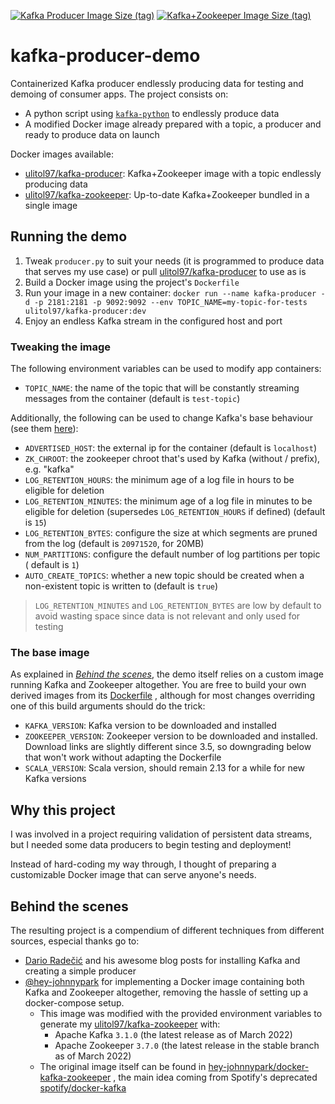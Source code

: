 [![Kafka Producer Image Size (tag)](https://img.shields.io/docker/image-size/ulitol97/kafka-producer/dev?label=kafka-producer)](https://hub.docker.com/r/ulitol97/kafka-zookeeper)
[![Kafka+Zookeeper Image Size (tag)](https://img.shields.io/docker/image-size/ulitol97/kafka-zookeeper/dev?label=kafka%2Bzookeeper)](https://hub.docker.com/r/ulitol97/kafka-zookeeper)

# kafka-producer-demo

Containerized Kafka producer endlessly producing data for testing and demoing of
consumer apps. The project consists on:

- A python script using [`kafka-python`](https://pypi.org/project/kafka-python/)
  to endlessly produce data
- A modified Docker image already prepared with a topic, a producer and ready to
  produce data on launch

Docker images available:

- [ulitol97/kafka-producer](https://hub.docker.com/r/ulitol97/kafka-producer):
  Kafka+Zookeeper image with a topic endlessly producing data
- [ulitol97/kafka-zookeeper](https://hub.docker.com/r/ulitol97/kafka-zookeeper):
  Up-to-date Kafka+Zookeeper bundled in a single image

## Running the demo

1. Tweak `producer.py` to suit your needs (it is programmed to produce data that
   serves my use case) or
   pull [ulitol97/kafka-producer](https://hub.docker.com/r/ulitol97/kafka-producer)
   to use as is
2. Build a Docker image using the project's `Dockerfile`
3. Run your image in a new
   container: `docker run --name kafka-producer -d -p 2181:2181 -p 9092:9092 --env TOPIC_NAME=my-topic-for-tests ulitol97/kafka-producer:dev`
4. Enjoy an endless Kafka stream in the configured host and port

### Tweaking the image

The following environment variables can be used to modify app containers:

- `TOPIC_NAME`: the name of the topic that will be constantly streaming messages
  from the container (default is `test-topic`)

Additionally, the following can be used to change Kafka's base behaviour (see
them [here](https://github.com/ulitol97/kafka-producer-demo/blob/ec91b3a889d3ed2decf0e5fcabf6df21df56f31f/kafka-zookeeper/assets/scripts/start-kafka.sh#L3)):

- `ADVERTISED_HOST`: the external ip for the container (default is `localhost`)
- `ZK_CHROOT`: the zookeeper chroot that's used by Kafka (without / prefix),
  e.g. "kafka"
- `LOG_RETENTION_HOURS`: the minimum age of a log file in hours to be eligible
  for deletion
- `LOG_RETENTION_MINUTES`: the minimum age of a log file in minutes to be
  eligible for deletion (supersedes `LOG_RETENTION_HOURS` if defined) (default
  is `15`)
- `LOG_RETENTION_BYTES`: configure the size at which segments are pruned from
  the log (default is `20971520`, for 20MB)
- `NUM_PARTITIONS`: configure the default number of log partitions per topic (
  default is `1`)
- `AUTO_CREATE_TOPICS`: whether a new topic should be created when a
  non-existent topic is written to (default is `true`)

> `LOG_RETENTION_MINUTES` and `LOG_RETENTION_BYTES` are low by default to avoid wasting space since data is not relevant and only used for testing

### The base image

As explained in [_Behind the scenes_](#behind-the-scenes), the demo itself
relies on a custom image running Kafka and Zookeeper altogether. You are free to
build your own derived images from
its [Dockerfile](https://github.com/ulitol97/kafka-producer-demo/blob/main/kafka-zookeeper/Dockerfile)
, although for most changes overriding one of this build arguments should do the
trick:

- `KAFKA_VERSION`: Kafka version to be downloaded and installed
- `ZOOKEEPER_VERSION`: Zookeeper version to be downloaded and installed.
  Download links are slightly different since 3.5, so downgrading below that
  won't work without adapting the Dockerfile
- `SCALA_VERSION`: Scala version, should remain 2.13 for a while for new Kafka
  versions

## Why this project

I was involved in a project requiring validation of persistent data streams, but
I needed some data producers to begin testing and deployment!

Instead of hard-coding my way through, I thought of preparing a customizable
Docker image that can serve anyone's needs.

## Behind the scenes

The resulting project is a compendium of different techniques from different
sources, especial thanks go to:

- [Dario Radečić](https://betterdatascience.com/author/dario/) and his awesome
  blog posts for installing Kafka and creating a simple producer
- [@hey-johnnypark](https://github.com/hey-johnnypark) for implementing a Docker
  image containing both Kafka and Zookeeper altogether, removing the hassle of
  setting up a docker-compose setup.
    * This image was modified with the provided environment variables to
      generate
      my [ulitol97/kafka-zookeeper](https://hub.docker.com/r/ulitol97/kafka-zookeeper)
      with:
        - Apache Kafka `3.1.0` (the latest release as of March 2022)
        - Apache Zookeeper `3.7.0` (the latest release in the stable branch as
          of March 2022)
    * The original image itself can be found
      in [hey-johnnypark/docker-kafka-zookeeper](https://github.com/hey-johnnypark/docker-kafka-zookeeper)
      , the main idea coming from Spotify's
      deprecated [spotify/docker-kafka](https://github.com/spotify/docker-kafka)
